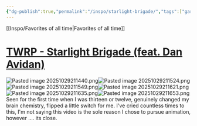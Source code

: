 ```yaml
---
{"dg-publish":true,"permalink":"/inspo/starlight-brigade/","tags":["gardenEntry"]}
---
```


[[Inspo/Favorites of all time\|Favorites of all time]]
# [TWRP - Starlight Brigade (feat. Dan Avidan)]([https://www.youtube.com/watch?v=J9Q3i5w6-Ug]())


![Pasted image 20251029211440.png](/img/user/Untitled/Pasted%20image%2020251029211440.png)![Pasted image 20251029211524.png](/img/user/Untitled/Pasted%20image%2020251029211524.png)![Pasted image 20251029211549.png](/img/user/Untitled/Pasted%20image%2020251029211549.png)![Pasted image 20251029211621.png](/img/user/Untitled/Pasted%20image%2020251029211621.png)![Pasted image 20251029211635.png](/img/user/Untitled/Pasted%20image%2020251029211635.png)![Pasted image 20251029211653.png](/img/user/Untitled/Pasted%20image%2020251029211653.png)Seen for the first time when I was thirteen or twelve, genuinely changed my brain chemistry, flipped a little switch for me. I've cried countless times to this, I'm not saying this video is the sole reason I chose to pursue animation, however .... its close.